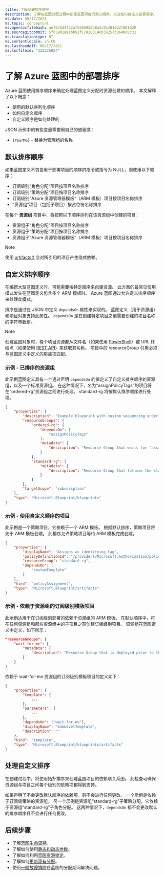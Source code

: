 ```yaml
---
title: 了解部署排序顺序
description: 了解在蓝图分配过程中部署蓝图项目的默认顺序，以及如何自定义部署顺序。
ms.date: 08/17/2021
ms.topic: conceptual
ms.openlocfilehash: aef672d4f32af0300932b8a2c953816b2f861029
ms.sourcegitcommit: 5f659d2a9abb92f178103146b38257c864bc8c31
ms.translationtype: HT
ms.contentlocale: zh-CN
ms.lasthandoff: 08/17/2021
ms.locfileid: "122325024"
---
```

# <a name="understand-the-deployment-sequence-in-azure-blueprints"></a>了解 Azure 蓝图中的部署排序

Azure 蓝图使用排序顺序来确定处理蓝图定义分配时资源创建的顺序。 本文解释了以下概念：

- 使用的默认序列化顺序
- 如何自定义顺序
- 自定义顺序是如何处理的

JSON 示例中的有些变量需要用自己的值替换：

- `{YourMG}` - 替换为管理组的名称

## <a name="default-sequencing-order"></a>默认排序顺序

如果蓝图定义不包含用于部署项目的顺序的指令或指令为 NULL，则使用以下顺序：

- 订阅级别“角色分配”项目按项目名称排序
- 订阅级别“策略分配”项目按项目名称排序
- 订阅级别“Azure 资源管理器模板”（ARM 模板）项目按项目名称排序
- “资源组”项目（包括子项目）按占位符名称排序

在每个 **资源组** 项目中，将按照以下顺序排列在该资源组中创建的项目：

- 资源组子“角色分配”项目按项目名称排序
- 资源组子“策略分配”项目按项目名称排序
- 资源组子“Azure 资源管理器模板”（ARM 模板）项目按项目名称排序

> [!NOTE]
> 使用 [artifacts()](../reference/blueprint-functions.md#artifacts) 会对所引用的项目产生隐式依赖。

## <a name="customizing-the-sequencing-order"></a>自定义排序顺序

在编撰大型蓝图定义时，可能需要按特定顺序来创建资源。 此方案的最常见使用模式发生在蓝图定义包含多个 ARM 模板时。 Azure 蓝图通过允许定义排序顺序来处理此模式。

排序是通过在 JSON 中定义 `dependsOn` 属性来实现的。 蓝图定义（用于资源组）和项目对象支持此属性。 `dependsOn` 是在创建特定项目之前需要创建的项目名称的字符串数组。

> [!NOTE]
> 创建蓝图对象时，每个项目资源都从文件名（如果使用 [PowerShell](/powershell/module/az.blueprint/new-azblueprintartifact)）或 URL 终结点（如果使用 [REST API](/rest/api/blueprints/artifacts/createorupdate)）来获取其名称。 项目中的 resourceGroup 引用必须与蓝图定义中定义的那些项匹配。

### <a name="example---ordered-resource-group"></a>示例 - 已排序的资源组

此示例蓝图定义具有一个通过声明 `dependsOn` 的值定义了自定义排序顺序的资源组，以及一个标准资源组。 在这种情况下，名为“assignPolicyTags”的项目将在“ordered-rg”资源组之前进行处理。
standard-rg 将按默认排序顺序进行处理。

```json
{
    "properties": {
        "description": "Example blueprint with custom sequencing order",
        "resourceGroups": {
            "ordered-rg": {
                "dependsOn": [
                    "assignPolicyTags"
                ],
                "metadata": {
                    "description": "Resource Group that waits for 'assignPolicyTags' creation"
                }
            },
            "standard-rg": {
                "metadata": {
                    "description": "Resource Group that follows the standard sequence ordering"
                }
            }
        },
        "targetScope": "subscription"
    },
    "type": "Microsoft.Blueprint/blueprints"
}
```

### <a name="example---artifact-with-custom-order"></a>示例 - 使用自定义顺序的项目

此示例是一个策略项目，它依赖于一个 ARM 模板。 根据默认排序，策略项目将先于 ARM 模板创建。 此排序允许策略项目等待 ARM 模板完成创建。

```json
{
    "properties": {
        "displayName": "Assigns an identifying tag",
        "policyDefinitionId": "/providers/Microsoft.Authorization/policyDefinitions/2a0e14a6-b0a6-4fab-991a-187a4f81c498",
        "resourceGroup": "standard-rg",
        "dependsOn": [
            "customTemplate"
        ]
    },
    "kind": "policyAssignment",
    "type": "Microsoft.Blueprint/artifacts"
}
```

### <a name="example---subscription-level-template-artifact-depending-on-a-resource-group"></a>示例 - 依赖于资源组的订阅级别模板项目

此示例适用于在订阅级别部署的依赖于资源组的 ARM 模板。 在默认顺序中，将在任何资源组和那些资源组中的子项目之前创建订阅级别项目。 资源组在蓝图定义中定义，如下所示：

```json
"resourceGroups": {
    "wait-for-me": {
        "metadata": {
            "description": "Resource Group that is deployed prior to the subscription level template artifact"
        }
    }
}
```

依赖于 wait-for-me 资源组的订阅级别模板项目的定义如下：

```json
{
    "properties": {
        "template": {
            ...
        },
        "parameters": {
            ...
        },
        "dependsOn": ["wait-for-me"],
        "displayName": "SubLevelTemplate",
        "description": ""
    },
    "kind": "template",
    "type": "Microsoft.Blueprint/blueprints/artifacts"
}
```

## <a name="processing-the-customized-sequence"></a>处理自定义排序

在创建过程中，将使用拓扑排序来创建蓝图项目的依赖项关系图。 此检查可确保资源组与项目之间每个级别的依赖项都得到支持。

如果声明了不会更改默认顺序的依赖项，则不会进行任何更改。
一个示例是依赖于订阅级策略的资源组。 另一个示例是资源组“standard-rg”子策略分配，它依赖于资源组“standard-rg”子角色分配。 这两种情况下，`dependsOn` 都不会更改默认的排序顺序且不会进行任何更改。

## <a name="next-steps"></a>后续步骤

- 了解[蓝图生命周期](./lifecycle.md)。
- 了解如何使用[静态和动态参数](./parameters.md)。
- 了解如何利用[蓝图资源锁定](./resource-locking.md)。
- 了解如何[更新现有分配](../how-to/update-existing-assignments.md)。
- 使用[一般故障排除](../troubleshoot/general.md)在蓝图的分配期间解决问题。